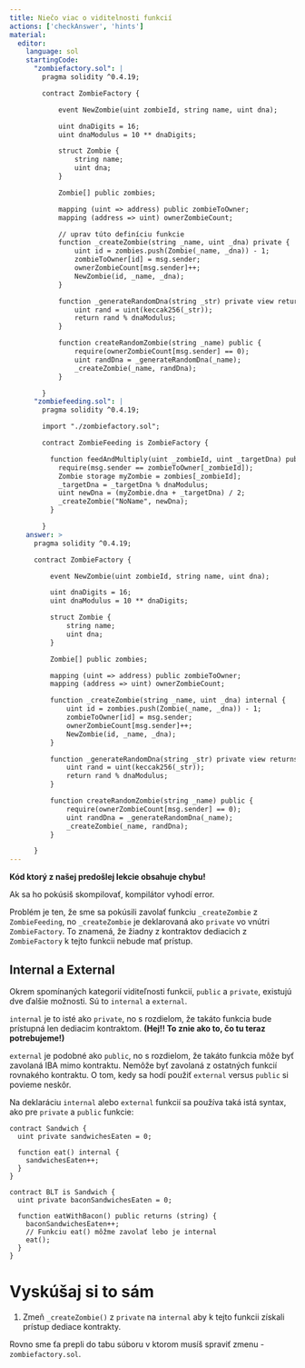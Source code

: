 ```yaml
---
title: Niečo viac o viditelnosti funkcií
actions: ['checkAnswer', 'hints']
material:
  editor:
    language: sol
    startingCode:
      "zombiefactory.sol": |
        pragma solidity ^0.4.19;

        contract ZombieFactory {

            event NewZombie(uint zombieId, string name, uint dna);

            uint dnaDigits = 16;
            uint dnaModulus = 10 ** dnaDigits;

            struct Zombie {
                string name;
                uint dna;
            }

            Zombie[] public zombies;

            mapping (uint => address) public zombieToOwner;
            mapping (address => uint) ownerZombieCount;

            // uprav túto definíciu funkcie
            function _createZombie(string _name, uint _dna) private {
                uint id = zombies.push(Zombie(_name, _dna)) - 1;
                zombieToOwner[id] = msg.sender;
                ownerZombieCount[msg.sender]++;
                NewZombie(id, _name, _dna);
            }

            function _generateRandomDna(string _str) private view returns (uint) {
                uint rand = uint(keccak256(_str));
                return rand % dnaModulus;
            }

            function createRandomZombie(string _name) public {
                require(ownerZombieCount[msg.sender] == 0);
                uint randDna = _generateRandomDna(_name);
                _createZombie(_name, randDna);
            }

        }
      "zombiefeeding.sol": |
        pragma solidity ^0.4.19;

        import "./zombiefactory.sol";

        contract ZombieFeeding is ZombieFactory {

          function feedAndMultiply(uint _zombieId, uint _targetDna) public {
            require(msg.sender == zombieToOwner[_zombieId]);
            Zombie storage myZombie = zombies[_zombieId];
            _targetDna = _targetDna % dnaModulus;
            uint newDna = (myZombie.dna + _targetDna) / 2;
            _createZombie("NoName", newDna);
          }

        }
    answer: >
      pragma solidity ^0.4.19;

      contract ZombieFactory {

          event NewZombie(uint zombieId, string name, uint dna);

          uint dnaDigits = 16;
          uint dnaModulus = 10 ** dnaDigits;

          struct Zombie {
              string name;
              uint dna;
          }

          Zombie[] public zombies;

          mapping (uint => address) public zombieToOwner;
          mapping (address => uint) ownerZombieCount;

          function _createZombie(string _name, uint _dna) internal {
              uint id = zombies.push(Zombie(_name, _dna)) - 1;
              zombieToOwner[id] = msg.sender;
              ownerZombieCount[msg.sender]++;
              NewZombie(id, _name, _dna);
          }

          function _generateRandomDna(string _str) private view returns (uint) {
              uint rand = uint(keccak256(_str));
              return rand % dnaModulus;
          }

          function createRandomZombie(string _name) public {
              require(ownerZombieCount[msg.sender] == 0);
              uint randDna = _generateRandomDna(_name);
              _createZombie(_name, randDna);
          }

      }
---
```


**Kód ktorý z našej predošlej lekcie obsahuje chybu!**

Ak sa ho pokúsiš skompilovať, kompilátor vyhodí error.

Problém je ten, že sme sa pokúsili zavolať funkciu `_createZombie` z `ZombieFeeding`, no  `_createZombie` je deklarovaná ako `private` vo vnútri `ZombieFactory`. To znamená, že žiadny z kontraktov dediacich z `ZombieFactory` k tejto funkcii nebude mať prístup. 

## Internal a External

Okrem spomínaných kategorií viditeľnosti funkcií, `public` a `private`, existujú dve ďalšie možnosti. Sú to `internal` a `external`.

`internal` je to isté ako `private`, no s rozdielom, že takáto funkcia bude prístupná len dediacim kontraktom. **(Hej!! To znie ako to, čo tu teraz potrebujeme!)**

`external` je podobné ako `public`, no s rozdielom, že takáto funkcia môže byť zavolaná IBA mimo kontraktu. Nemôže byť zavolaná z ostatných funkcií rovnakého kontraktu. O tom, kedy sa hodí použiť `external` versus `public` si povieme neskôr.

Na deklaráciu `internal` alebo `external` funkcií sa používa taká istá syntax, ako pre `private` a `public` funkcie:

```
contract Sandwich {
  uint private sandwichesEaten = 0;

  function eat() internal {
    sandwichesEaten++;
  }
}

contract BLT is Sandwich {
  uint private baconSandwichesEaten = 0;

  function eatWithBacon() public returns (string) {
    baconSandwichesEaten++;
    // Funkciu eat() môžme zavolať lebo je internal
    eat();
  }
}
```

# Vyskúšaj si to sám

1. Zmeň `_createZombie()` z `private` na `internal` aby k tejto funkcii získali prístup dediace kontrakty.

  Rovno sme ťa prepli do tabu súboru v ktorom musíš spraviť zmenu - `zombiefactory.sol`.

